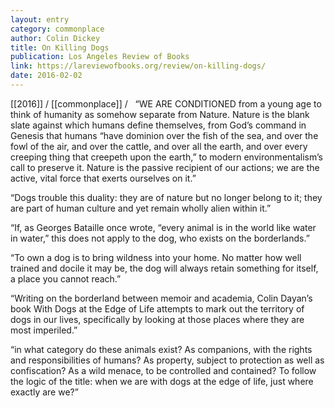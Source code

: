 ```yaml
---
layout: entry
category: commonplace
author: Colin Dickey
title: On Killing Dogs
publication: Los Angeles Review of Books
link: https://lareviewofbooks.org/review/on-killing-dogs/
date: 2016-02-02
---
```


[[2016]] / [[commonplace]] / 
 
“WE ARE CONDITIONED from a young age to think of humanity as somehow separate from Nature. Nature is the blank slate against which humans define themselves, from God’s command in Genesis that humans “have dominion over the fish of the sea, and over the fowl of the air, and over the cattle, and over all the earth, and over every creeping thing that creepeth upon the earth,” to modern environmentalism’s call to preserve it. Nature is the passive recipient of our actions; we are the active, vital force that exerts ourselves on it.”

“Dogs trouble this duality: they are of nature but no longer belong to it; they are part of human culture and yet remain wholly alien within it.”

“If, as Georges Bataille once wrote, “every animal is in the world like water in water,” this does not apply to the dog, who exists on the borderlands.”

“To own a dog is to bring wildness into your home. No matter how well trained and docile it may be, the dog will always retain something for itself, a place you cannot reach.”

“Writing on the borderland between memoir and academia, Colin Dayan’s book With Dogs at the Edge of Life attempts to mark out the territory of dogs in our lives, specifically by looking at those places where they are most imperiled.”

“in what category do these animals exist? As companions, with the rights and responsibilities of humans? As property, subject to protection as well as confiscation? As a wild menace, to be controlled and contained? To follow the logic of the title: when we are with dogs at the edge of life, just where exactly are we?”
